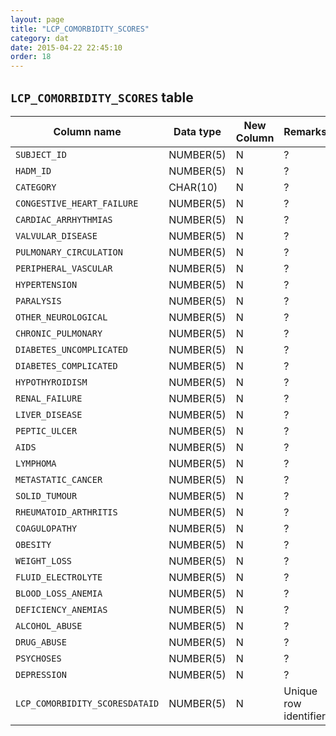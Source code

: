 ```yaml
---
layout: page
title: "LCP_COMORBIDITY_SCORES"
category: dat
date: 2015-04-22 22:45:10
order: 18
---
```


## ```LCP_COMORBIDITY_SCORES``` table

Column name | Data type | New Column | Remarks
--- | --- | --- | ---
```SUBJECT_ID``` | NUMBER(5) | N | ?
```HADM_ID``` | NUMBER(5) | N | ?
```CATEGORY``` | CHAR(10) | N | ?
```CONGESTIVE_HEART_FAILURE``` | NUMBER(5) | N | ?
```CARDIAC_ARRHYTHMIAS``` | NUMBER(5) | N | ?
```VALVULAR_DISEASE``` | NUMBER(5) | N | ?
```PULMONARY_CIRCULATION``` | NUMBER(5) | N | ?
```PERIPHERAL_VASCULAR``` | NUMBER(5) | N | ?
```HYPERTENSION``` | NUMBER(5) | N | ?
```PARALYSIS``` | NUMBER(5) | N | ?
```OTHER_NEUROLOGICAL``` | NUMBER(5) | N | ?
```CHRONIC_PULMONARY``` | NUMBER(5) | N | ?
```DIABETES_UNCOMPLICATED``` | NUMBER(5) | N | ?
```DIABETES_COMPLICATED``` | NUMBER(5) | N | ?
```HYPOTHYROIDISM``` | NUMBER(5) | N | ?
```RENAL_FAILURE``` | NUMBER(5) | N | ?
```LIVER_DISEASE``` | NUMBER(5) | N | ?
```PEPTIC_ULCER``` | NUMBER(5) | N | ?
```AIDS``` | NUMBER(5) | N | ?
```LYMPHOMA``` | NUMBER(5) | N | ?
```METASTATIC_CANCER``` | NUMBER(5) | N | ?
```SOLID_TUMOUR``` | NUMBER(5) | N | ?
```RHEUMATOID_ARTHRITIS``` | NUMBER(5) | N | ?
```COAGULOPATHY``` | NUMBER(5) | N | ?
```OBESITY``` | NUMBER(5) | N | ?
```WEIGHT_LOSS``` | NUMBER(5) | N | ?
```FLUID_ELECTROLYTE``` | NUMBER(5) | N | ?
```BLOOD_LOSS_ANEMIA``` | NUMBER(5) | N | ?
```DEFICIENCY_ANEMIAS``` | NUMBER(5) | N | ?
```ALCOHOL_ABUSE``` | NUMBER(5) | N | ?
```DRUG_ABUSE``` | NUMBER(5) | N | ?
```PSYCHOSES``` | NUMBER(5) | N | ?
```DEPRESSION``` | NUMBER(5) | N | ?
```LCP_COMORBIDITY_SCORESDATAID``` | NUMBER(5) | N | Unique row identifier

